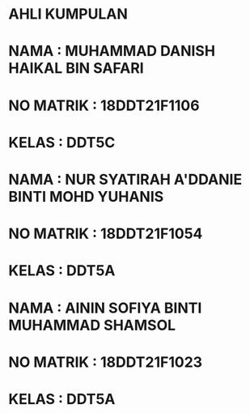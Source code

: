 # AHLI KUMPULAN
# NAMA      : MUHAMMAD DANISH HAIKAL BIN SAFARI
# NO MATRIK : 18DDT21F1106
# KELAS     : DDT5C 

# NAMA      : NUR SYATIRAH A'DDANIE BINTI MOHD YUHANIS
# NO MATRIK : 18DDT21F1054
# KELAS     : DDT5A

# NAMA      : AININ SOFIYA BINTI MUHAMMAD SHAMSOL
# NO MATRIK : 18DDT21F1023
# KELAS     : DDT5A
